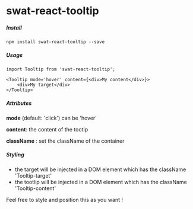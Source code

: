 # swat-react-tooltip

##### Install


```
npm install swat-react-tooltip --save
```


##### Usage

```
import Tooltip from 'swat-react-tooltip';

<Tooltip mode='hover' content={<div>My content</div>}>
    <div>My target</div>
</Tooltip>
```

##### Attributes

**mode** (default: 'click') can be 'hover'

**content**: the content of the tootip

**className** : set the className of the container


##### Styling

- the target will be injected in a DOM element which has the className 'Tooltip-target'
- the tootlip will be injected in a DOM element which has the className 'Tooltip-content'

Feel free to style and position this as you want !


